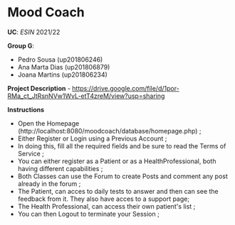 # Mood Coach

**UC**: *ESIN* 2021/22

**Group G**:
- Pedro Sousa (up201806246)
- Ana Marta Dias (up201806879)
- Joana Martins (up201806234)

**Project Description** - https://drive.google.com/file/d/1por-RMa_ct_JtRsnNVw1WvL-etT4zreM/view?usp=sharing

**Instructions**

- Open the Homepage (http://localhost:8080/moodcoach/database/homepage.php) ;
- Either Register or Login using a Previous Account ;
- In doing this, fill all the required fields and be sure to read the Terms of Service ;
- You can either register as a Patient or as a HealthProfessional, both having different capabilities ;
- Both Classes can use the Forum to create Posts and comment any post already in the forum ;
- The Patient, can acces to daily tests to answer and then can see the feedback from it. They also have acces to a support page;
- The Health Professional, can access their own patient's list ;
- You can then Logout to terminate your Session ;
